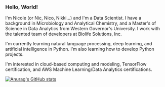 ### Hello, World!

<!--
**NicPearce/NicPearce** is a ✨ _special_ ✨ repository because its `README.md` (this file) appears on your GitHub profile.
-->

I'm Nicole (or Nic, Nico, Nikki...) and I'm a Data Scientist. I have a background in Microbiology and Analytical Chemistry, and a Master's of Science in Data Analytics from Western Governor's University. I work with the talented team of developers at Biolife Solutions, Inc.

I'm currently learning natural language processing, deep learning, and artificial intelligence in Python. I'm also learning how to develop Python projects.

I'm interested in cloud-based computing and modeling, TensorFlow certification, and AWS Machine Learning/Data Analytics certifications.

[![Anurag's GitHub stats](https://github-readme-stats.vercel.app/api?username=NicPearce)](https://github.com/anuraghazra/github-readme-stats)
